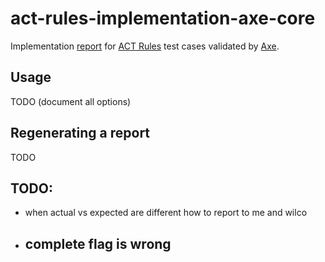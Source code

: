 # act-rules-implementation-axe-core

Implementation [report](./report.json) for [ACT Rules](https://github.com/act-rules/act-rules.github.io) test cases validated by [Axe](https://github.com/dequelabs/axe-core).

## Usage

TODO (document all options)

## Regenerating a report

TODO

## TODO:

- when actual vs expected are different how to report to me and wilco
- ## complete flag is wrong

